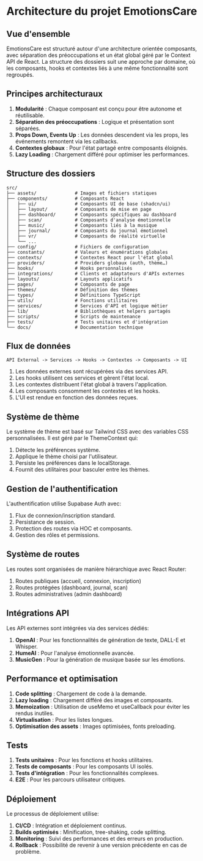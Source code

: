 
# Architecture du projet EmotionsCare

## Vue d'ensemble

EmotionsCare est structuré autour d'une architecture orientée composants, avec séparation des préoccupations et un état global géré par le Context API de React. La structure des dossiers suit une approche par domaine, où les composants, hooks et contextes liés à une même fonctionnalité sont regroupés.

## Principes architecturaux

1. **Modularité** : Chaque composant est conçu pour être autonome et réutilisable.
2. **Séparation des préoccupations** : Logique et présentation sont séparées.
3. **Props Down, Events Up** : Les données descendent via les props, les événements remontent via les callbacks.
4. **Contextes globaux** : Pour l'état partagé entre composants éloignés.
5. **Lazy Loading** : Chargement différé pour optimiser les performances.

## Structure des dossiers

```
src/
├── assets/              # Images et fichiers statiques
├── components/          # Composants React
│   ├── ui/              # Composants UI de base (shadcn/ui)
│   ├── layout/          # Composants de mise en page
│   ├── dashboard/       # Composants spécifiques au dashboard
│   ├── scan/            # Composants d'analyse émotionnelle
│   ├── music/           # Composants liés à la musique
│   ├── journal/         # Composants du journal émotionnel
│   ├── vr/              # Composants de réalité virtuelle
│   └── ...
├── config/              # Fichiers de configuration
├── constants/           # Valeurs et énumérations globales
├── contexts/            # Contextes React pour l'état global
├── providers/           # Providers globaux (auth, thème…)
├── hooks/               # Hooks personnalisés
├── integrations/        # Clients et adaptateurs d'APIs externes
├── layouts/             # Layouts applicatifs
├── pages/               # Composants de page
├── themes/              # Définition des thèmes
├── types/               # Définitions TypeScript
├── utils/               # Fonctions utilitaires
├── services/            # Services d'API et logique métier
├── lib/                 # Bibliothèques et helpers partagés
├── scripts/             # Scripts de maintenance
├── tests/               # Tests unitaires et d'intégration
└── docs/                # Documentation technique
```

## Flux de données

```
API External -> Services -> Hooks -> Contextes -> Composants -> UI
```

1. Les données externes sont récupérées via des services API.
2. Les hooks utilisent ces services et gèrent l'état local.
3. Les contextes distribuent l'état global à travers l'application.
4. Les composants consomment les contextes et les hooks.
5. L'UI est rendue en fonction des données reçues.

## Système de thème

Le système de thème est basé sur Tailwind CSS avec des variables CSS personnalisées. Il est géré par le ThemeContext qui:

1. Détecte les préférences système.
2. Applique le thème choisi par l'utilisateur.
3. Persiste les préférences dans le localStorage.
4. Fournit des utilitaires pour basculer entre les thèmes.

## Gestion de l'authentification

L'authentification utilise Supabase Auth avec:

1. Flux de connexion/inscription standard.
2. Persistance de session.
3. Protection des routes via HOC et composants.
4. Gestion des rôles et permissions.

## Système de routes

Les routes sont organisées de manière hiérarchique avec React Router:

1. Routes publiques (accueil, connexion, inscription)
2. Routes protégées (dashboard, journal, scan)
3. Routes administratives (admin dashboard)

## Intégrations API

Les API externes sont intégrées via des services dédiés:

1. **OpenAI** : Pour les fonctionnalités de génération de texte, DALL-E et Whisper.
2. **HumeAI** : Pour l'analyse émotionnelle avancée.
3. **MusicGen** : Pour la génération de musique basée sur les émotions.

## Performance et optimisation

1. **Code splitting** : Chargement de code à la demande.
2. **Lazy loading** : Chargement différé des images et composants.
3. **Memoization** : Utilisation de useMemo et useCallback pour éviter les rendus inutiles.
4. **Virtualisation** : Pour les listes longues.
5. **Optimisation des assets** : Images optimisées, fonts preloading.

## Tests

1. **Tests unitaires** : Pour les fonctions et hooks utilitaires.
2. **Tests de composants** : Pour les composants UI isolés.
3. **Tests d'intégration** : Pour les fonctionnalités complexes.
4. **E2E** : Pour les parcours utilisateur critiques.

## Déploiement

Le processus de déploiement utilise:

1. **CI/CD** : Intégration et déploiement continus.
2. **Builds optimisés** : Minification, tree-shaking, code splitting.
3. **Monitoring** : Suivi des performances et des erreurs en production.
4. **Rollback** : Possibilité de revenir à une version précédente en cas de problème.
